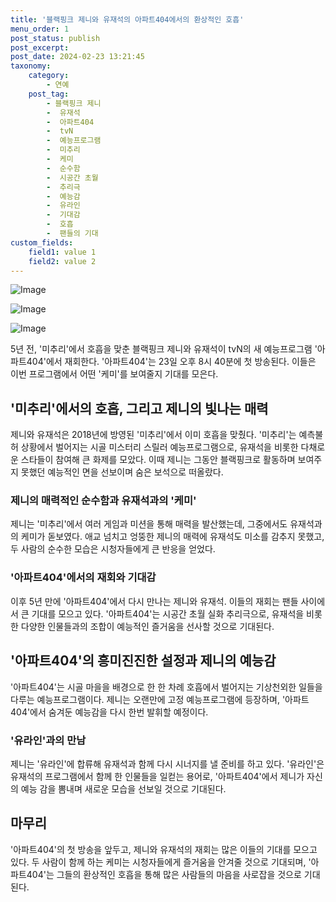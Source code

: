 ```yaml
---
title: '블랙핑크 제니와 유재석의 아파트404에서의 환상적인 호흡'
menu_order: 1
post_status: publish
post_excerpt: 
post_date: 2024-02-23 13:21:45
taxonomy:
    category:
        - 연예
    post_tag:
        - 블랙핑크 제니
        -  유재석
        -  아파트404
        -  tvN
        -  예능프로그램
        -  미추리
        -  케미
        -  순수함
        -  시공간 초월
        -  추리극
        -  예능감
        -  유라인
        -  기대감
        -  호흡
        -  팬들의 기대
custom_fields:
    field1: value 1
    field2: value 2
---
```


![Image](https://ssl.pstatic.net/mimgnews/image/629/2024/02/23/2024520170858017700_20240223000130094.png?type=w540)

![Image](https://mimgnews.pstatic.net/image/629/2024/02/23/20248423170858017710_20240223000130101.png?type=w540)

![Image](https://ssl.pstatic.net/mimgnews/image/629/2024/02/23/20241268170858017720_20240223000130111.png?type=w540)

5년 전, '미추리'에서 호흡을 맞춘 블랙핑크 제니와 유재석이 tvN의 새 예능프로그램 '아파트404'에서 재회한다. '아파트404'는 23일 오후 8시 40분에 첫 방송된다. 이들은 이번 프로그램에서 어떤 '케미'를 보여줄지 기대를 모은다.
## '미추리'에서의 호흡, 그리고 제니의 빛나는 매력
제니와 유재석은 2018년에 방영된 '미추리'에서 이미 호흡을 맞췄다. '미추리'는 예측불허 상황에서 벌어지는 시골 미스터리 스릴러 예능프로그램으로, 유재석을 비롯한 다채로운 스타들이 참여해 큰 화제를 모았다. 이때 제니는 그동안 블랙핑크로 활동하며 보여주지 못했던 예능적인 면을 선보이며 숨은 보석으로 떠올랐다.
### 제니의 매력적인 순수함과 유재석과의 '케미'
제니는 '미추리'에서 여러 게임과 미션을 통해 매력을 발산했는데, 그중에서도 유재석과의 케미가 돋보였다. 애교 넘치고 엉뚱한 제니의 매력에 유재석도 미소를 감추지 못했고, 두 사람의 순수한 모습은 시청자들에게 큰 반응을 얻었다.
### '아파트404'에서의 재회와 기대감
이후 5년 만에 '아파트404'에서 다시 만나는 제니와 유재석. 이들의 재회는 팬들 사이에서 큰 기대를 모으고 있다. '아파트404'는 시공간 초월 실화 추리극으로, 유재석을 비롯한 다양한 인물들과의 조합이 예능적인 즐거움을 선사할 것으로 기대된다.
## '아파트404'의 흥미진진한 설정과 제니의 예능감
'아파트404'는 시골 마을을 배경으로 한 한 차례 호흡에서 벌어지는 기상천외한 일들을 다루는 예능프로그램이다. 제니는 오랜만에 고정 예능프로그램에 등장하며, '아파트404'에서 숨겨둔 예능감을 다시 한번 발휘할 예정이다.
### '유라인'과의 만남
제니는 '유라인'에 합류해 유재석과 함께 다시 시너지를 낼 준비를 하고 있다. '유라인'은 유재석의 프로그램에서 함께 한 인물들을 일컫는 용어로, '아파트404'에서 제니가 자신의 예능 감을 뽐내며 새로운 모습을 선보일 것으로 기대된다.
## 마무리
'아파트404'의 첫 방송을 앞두고, 제니와 유재석의 재회는 많은 이들의 기대를 모으고 있다. 두 사람이 함께 하는 케미는 시청자들에게 즐거움을 안겨줄 것으로 기대되며, '아파트404'는 그들의 환상적인 호흡을 통해 많은 사람들의 마음을 사로잡을 것으로 기대된다.
